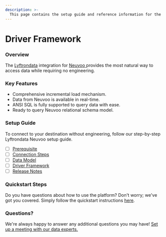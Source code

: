 ```yaml
---
description: >-
  This page contains the setup guide and reference information for the Neuvoo source connector.
---
```


# Driver Framework

### Overview

The [Lyftrondata](https://www.lyftrondata.com/) integration for [Neuvoo](https://www.lyftrondata.com/integration/neuvoo/)[ ](https://www.lyftrondata.com/integration/neuvoo/)provides the most natural way to access data while requiring no engineering.

### Key Features

* Comprehensive incremental load mechanism.
* Data from Neuvoo is available in real-time.&#x20;
* ANSI SQL is fully supported to query data with ease.
* Ready to query Neuvoo relational schema model.

### Setup Guide

To connect to your destination without engineering, follow our step-by-step Lyftrondata Neuvoo setup guide.

* [ ] [Prerequisite](../../marketing-analytics/neuvoo/prerequisite.md)
* [ ] [Connection Steps](../../marketing-analytics/neuvoo/connection-steps.md)
* [ ] [Data Model](../../marketing-analytics/neuvoo/data-model/)
* [ ] [Driver Framework](../../marketing-analytics/neuvoo/driver-framework/)
* [ ] [Release Notes](../../marketing-analytics/neuvoo/release-notes.md)

### Quickstart Steps

Do you have questions about how to use the platform? Don't worry; we've got you covered. Simply follow the quickstart instructions [here](../../../quickstart-steps.md).

### Questions? <a href="#questions" id="questions"></a>

We're always happy to answer any additional questions you may have! [Set up a meeting with our data experts.](https://www.lyftrondata.com/book-a-meeting/)


